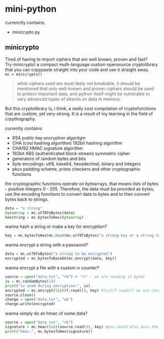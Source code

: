 # mini-python
currenctly contains:
- minicrypto.py

## minicrypto
Tired of having to import ciphers that are well known, proven and fast?  
Try minicrypto! a compact multi-language custom opensource cryptolibrary that you can copypaste straight into your code and use it straight away.  
`mc = minicrypto()`
> while ciphers used are most likely not breakable, it should be mentioned that only well-known and proven ciphers should be used to protect important data, and python itself might be vulnerable to very advanced types of attacks on data in memory.  

But this cryptolibrary is, i think, a really cool compilation of cryptofunctions that are custom, yet very strong. It is a result of my learning in the field of crpythography.
  
currently contains:
- RSA public key encryption algoritgm
- CHA (cool hashing algorithm) 192bit hashing algorithm
- CHA192 HMAC signature algorithm
- 192bit ABS (authenticated block-stream) symmetric cipher
- generators of random bytes and bits
- byte encodings: utf8, base64, hexadecimal, binary and integers
- pkcs padding scheme, prime checkers and other cryptographic functions  
  
the cryptographic functions operate on bytearrays, that means lists of bytes - positive integers 0 - 255.
Therefore, the data must be provided as bytes, use the encoding functions to convert data to bytes and to then convert bytes back to strings.
```python
data = "a string"
bytearray = mc.utf8ToBytes(data)
hexstring = mc.bytesToHex(bytearray)
```
wanna hash a string or make a key for encryption?  
```python
key = mc.bytesToHex(mc.hash(mc.utf8ToBytes("a strong key or a string to be hashed")))
```   
wanna encrypt a string with a password?
```python
data = mc.utf8ToBytes("a string to be encrypted")
encrypted = mc.bytesToBase64(mc.encrypt(data, key))
```
wanna encrypt a file with a custom iv counter?
```python
source = open("data.txt", "rb") # "rb" - we are reading in bytes
iv = mc.randomBytes(24)
print("iv used during encryption:", iv)
encrypted = mc.encrypt(list(f.read()), key) #list(f.read()) we are converting the bytes object to a simple list of bytes
source.close()
change = open("data.txt", "wb")
change.write(encrypted)
```  
wanna simply do an hmac of some data?
```python
source = open("data.txt", "rb")
signature = mc.hmac(list(source.read()), key) #you could also pass the iv as another argument, if you dont, it will be all zeros
print("hmac:", mc.bytesToHex(signature))
```
